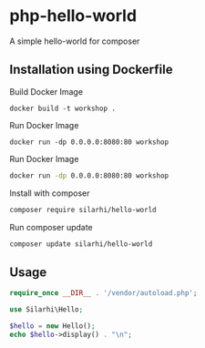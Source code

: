 # php-hello-world
A simple hello-world for composer

Installation using Dockerfile
------------
Build Docker Image
``` 
docker build -t workshop .
```
Run Docker Image
``` 
docker run -dp 0.0.0.0:8080:80 workshop
```
Run Docker Image
``` bash
docker run -dp 0.0.0.0:8080:80 workshop
```

Install with composer
``` bash
composer require silarhi/hello-world
```

Run composer update
``` bash
composer update silarhi/hello-world
```

Usage
-----

``` php
require_once __DIR__ . '/vendor/autoload.php';

use Silarhi\Hello;

$hello = new Hello();
echo $hello->display() . "\n";
```
